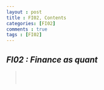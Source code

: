 ```yaml
---
layout : post
title : FI02, Contents
categories: [FI02]
comments : true
tags : [FI02]
---
```


## _FI02 : Finance as quant_

> <a href='https://userdyk-github.github.io/fi02/FI02-.html'></a><br>
> <a href='https://userdyk-github.github.io/fi02/FI02-.html'></a><br>

